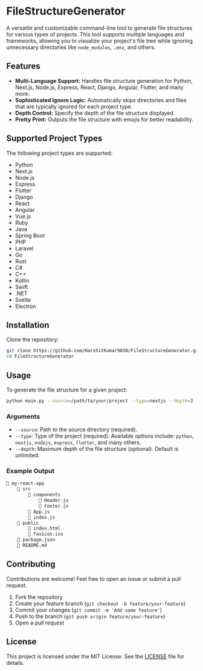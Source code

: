 
# FileStructureGenerator

A versatile and customizable command-line tool to generate file structures for various types of projects. This tool supports multiple languages and frameworks, allowing you to visualize your project's file tree while ignoring unnecessary directories like `node_modules`, `.env`, and others.

## Features

- **Multi-Language Support:** Handles file structure generation for Python, Next.js, Node.js, Express, React, Django, Angular, Flutter, and many more.
- **Sophisticated Ignore Logic:** Automatically skips directories and files that are typically ignored for each project type.
- **Depth Control:** Specify the depth of the file structure displayed.
- **Pretty Print:** Outputs the file structure with emojis for better readability.

## Supported Project Types

The following project types are supported:

- Python
- Next.js
- Node.js
- Express
- Flutter
- Django
- React
- Angular
- Vue.js
- Ruby
- Java
- Spring Boot
- PHP
- Laravel
- Go
- Rust
- C#
- C++
- Kotlin
- Swift
- .NET
- Svelte
- Electron

## Installation

Clone the repository:

```bash
git clone https://github.com/HarshitKumar9030/FileStructureGenerator.git
cd FileStructureGenerator
```

## Usage

To generate the file structure for a given project:

```bash
python main.py --source=/path/to/your/project --type=nextjs --depth=3
```

### Arguments

- `--source`: Path to the source directory (required).
- `--type`: Type of the project (required). Available options include: `python`, `nextjs`, `nodejs`, `express`, `flutter`, and many others.
- `--depth`: Maximum depth of the file structure (optional). Default is unlimited.

### Example Output

```bash
📁 my-react-app
    📂 src
        📂 components
            📄 Header.js
            📄 Footer.js
        📄 App.js
        📄 index.js
    📂 public
        📄 index.html
        📄 favicon.ico
    📄 package.json
    📄 README.md
```

## Contributing

Contributions are welcome! Feel free to open an issue or submit a pull request.

1. Fork the repository
2. Create your feature branch (`git checkout -b feature/your-feature`)
3. Commit your changes (`git commit -m 'Add some feature'`)
4. Push to the branch (`git push origin feature/your-feature`)
5. Open a pull request

## License

This project is licensed under the MIT License. See the [LICENSE](./LICENSE) file for details.
